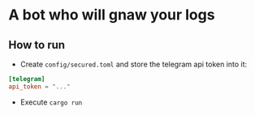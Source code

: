 # A bot who will gnaw your logs

## How to run

* Create `config/secured.toml` and store the telegram api token into it:
```toml
[telegram]
api_token = "..."
```
* Execute `cargo run`